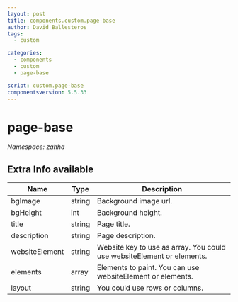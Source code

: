 ```yaml
---
layout: post
title: components.custom.page-base
author: David Ballesteros
tags:
  - custom

categories:
  - components
  - custom
  - page-base

script: custom.page-base
componentsversion: 5.5.33
---
```

# page-base

*Namespace: zahha*

## Extra Info available

| Name | Type | Description |
| --- | --- | --- |
| bgImage | string | Background image url. |
| bgHeight | int | Background height. |
| title | string | Page title. |
| description | string | Page description. |
| websiteElement | string | Website key to use as array. You could use websiteElement or elements. |
| elements | array | Elements to paint. You can use websiteElement or elements. |
| layout | string | You could use rows or columns. |
